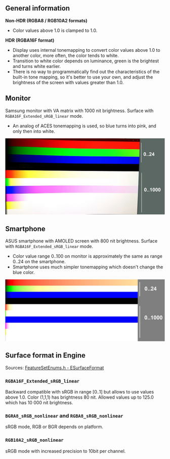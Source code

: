 ## General information

__Non-HDR (RGBA8 / RGB10A2 formats)__

* Color values above 1.0 is clamped to 1.0.

__HDR (RGBA16F format)__

* Display uses internal tonemapping to convert color values above 1.0 to another color, more often, the color tends to white.
* Transition to white color depends on luminance, green is the brightest and turns white earlier.
* There is no way to programmatically find out the characteristics of the built-in tone mapping, so it's better to use your own, and adjust the brightness of the screen with values greater than 1.0.


## Monitor

Samsung monitor with VA matrix with 1000 nit brightness. Surface with `RGBA16F_Extended_sRGB_linear` mode.

* An analog of ACES tonemapping is used, so blue turns into pink, and only then into white.

![](ru/img/HDR-monitor.jpg)


## Smartphone

ASUS smartphone with AMOLED screen with 800 nit brightness. Surface with `RGBA16F_Extended_sRGB_linear` mode.

* Color value range 0..100 on monitor is approximately the same as range 0..24 on the smartphone.
* Smartphone uses much simpler tonemapping which doesn't change the blue color.

![](ru/img/HDR-smartphone.jpg)


## Surface format in Engine

Sources: [FeatureSetEnums.h - ESurfaceFormat](../src/graphics/Public/FeatureSetEnums.h#L26)

### `RGBA16F_Extended_sRGB_linear`

Backward compatible with sRGB in range [0..1] but allows to use values above 1.0.
Color (1,1,1) has brightness 80 nit. Allowed values up to 125.0 which has 10 000 nit brightness.

### `BGRA8_sRGB_nonlinear` and `RGBA8_sRGB_nonlinear`

sRGB mode, RGB or BGR depends on platform.

### `RGB10A2_sRGB_nonlinear`

sRGB mode with increased precision to 10bit per channel.
